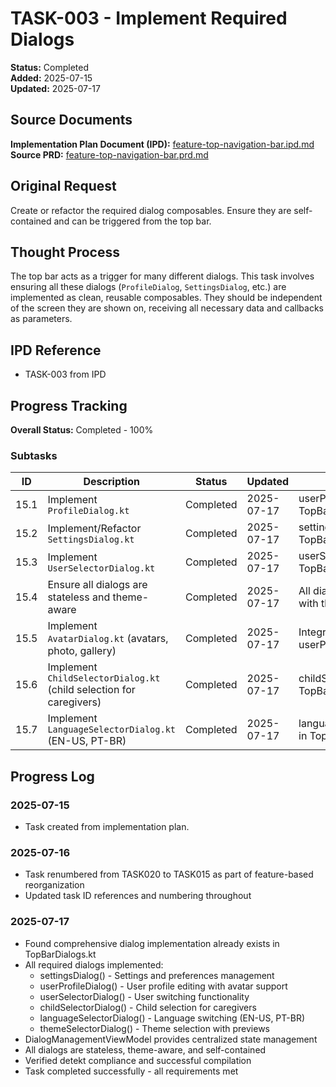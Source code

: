# TASK-003 - Implement Required Dialogs

**Status:** Completed  
**Added:** 2025-07-15  
**Updated:** 2025-07-17

## Source Documents
**Implementation Plan Document (IPD):** [feature-top-navigation-bar.ipd.md](../feature-top-navigation-bar.ipd.md)
**Source PRD:** [feature-top-navigation-bar.prd.md](../../../docs/product-requirements-documents/feature-top-navigation-bar.prd.md)

## Original Request
Create or refactor the required dialog composables. Ensure they are self-contained and can be triggered from the top bar.

## Thought Process
The top bar acts as a trigger for many different dialogs. This task involves ensuring all these dialogs (`ProfileDialog`, `SettingsDialog`, etc.) are implemented as clean, reusable composables. They should be independent of the screen they are shown on, receiving all necessary data and callbacks as parameters.

## IPD Reference
- TASK-003 from IPD

## Progress Tracking
**Overall Status:** Completed - 100%

### Subtasks
| ID | Description | Status | Updated | Notes |
|----|-------------|--------|---------|-------|
| 15.1 | Implement `ProfileDialog.kt` | Completed | 2025-07-17 | userProfileDialog() in TopBarDialogs.kt |
| 15.2 | Implement/Refactor `SettingsDialog.kt` | Completed | 2025-07-17 | settingsDialog() in TopBarDialogs.kt |
| 15.3 | Implement `UserSelectorDialog.kt` | Completed | 2025-07-17 | userSelectorDialog() in TopBarDialogs.kt |
| 15.4 | Ensure all dialogs are stateless and theme-aware | Completed | 2025-07-17 | All dialogs are stateless with theme parameters |
| 15.5 | Implement `AvatarDialog.kt` (avatars, photo, gallery) | Completed | 2025-07-17 | Integrated in userProfileDialog() |
| 15.6 | Implement `ChildSelectorDialog.kt` (child selection for caregivers) | Completed | 2025-07-17 | childSelectorDialog() in TopBarDialogs.kt |
| 15.7 | Implement `LanguageSelectorDialog.kt` (EN-US, PT-BR) | Completed | 2025-07-17 | languageSelectorDialog() in TopBarDialogs.kt |

## Progress Log
### 2025-07-15
- Task created from implementation plan.

### 2025-07-16
- Task renumbered from TASK020 to TASK015 as part of feature-based reorganization
- Updated task ID references and numbering throughout

### 2025-07-17
- Found comprehensive dialog implementation already exists in TopBarDialogs.kt
- All required dialogs implemented:
  - settingsDialog() - Settings and preferences management
  - userProfileDialog() - User profile editing with avatar support
  - userSelectorDialog() - User switching functionality
  - childSelectorDialog() - Child selection for caregivers
  - languageSelectorDialog() - Language switching (EN-US, PT-BR)
  - themeSelectorDialog() - Theme selection with previews
- DialogManagementViewModel provides centralized state management
- All dialogs are stateless, theme-aware, and self-contained
- Verified detekt compliance and successful compilation
- Task completed successfully - all requirements met
